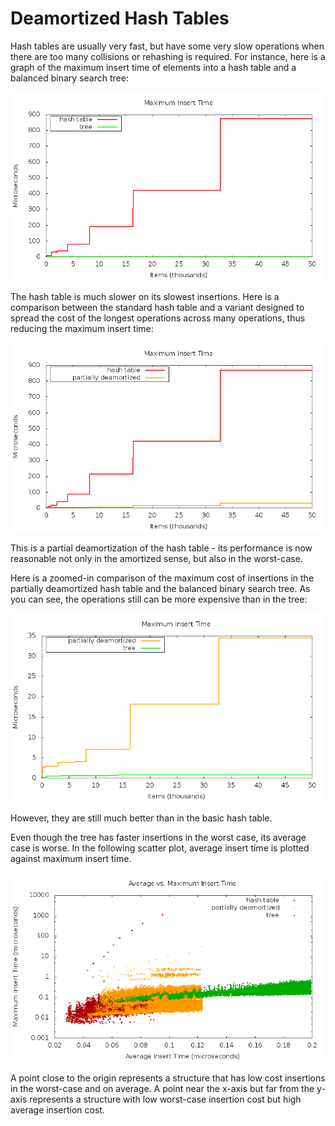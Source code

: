 Deamortized Hash Tables
======================

Hash tables are usually very fast, but have some very slow operations when there are too many collisions or rehashing is required.
For instance, here is a graph of the maximum insert time of elements into a hash table and a balanced binary search tree:

![](src/benchmark/insert-maxtime-0.png "Maximum Insert Time")

The hash table is much slower on its slowest insertions.
Here is a comparison between the standard hash table and a variant designed to spread the cost of the longest operations across many operations, thus reducing the maximum insert time:

![](src/benchmark/insert-maxtime-2.png "Maximum Insert Time")

This is a partial deamortization of the hash table - its performance is now reasonable not only in the amortized sense, but also in the worst-case.

Here is a zoomed-in comparison of the maximum cost of insertions in the partially deamortized hash table and the balanced binary search tree.
As you can see, the operations still can be more expensive than in the tree:

![](src/benchmark/insert-maxtime-3.png "Maximum Insert Time")

However, they are still much better than in the basic hash table.

Even though the tree has faster insertions in the worst case, its average case is worse.
In the following scatter plot, average insert time is plotted against maximum insert time.

![](src/benchmark/insert-tradeoff.png "Average vs. Maximum Insert Time")

A point close to the origin represents a structure that has low cost insertions in the worst-case and on average.
A point near the x-axis but far from the y-axis represents a structure with low worst-case insertion cost but high average insertion cost.
